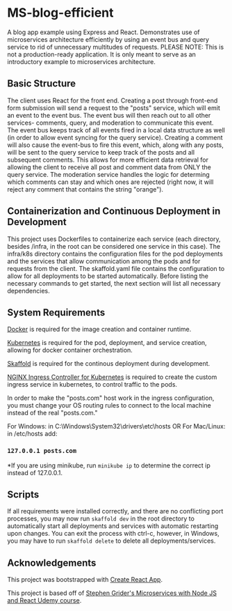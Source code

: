 # MS-blog-efficient
A blog app example using Express and React. Demonstrates use of microservices architecture efficiently by using an event bus and query service to rid of unnecessary multitudes of requests. PLEASE NOTE: This is not a production-ready application. It is only meant to serve as an introductory example to microservices architecture.

## Basic Structure

The client uses React for the front end. Creating a post through front-end form submission will send a request to the "posts" service, which will emit an event to the event bus. The event bus will then reach out to all other services- comments, query, and moderation to communicate this event. The event bus keeps track of all events fired in a local data structure as well (in order to allow event syncing for the query service).
Creating a comment will also cause the event-bus to fire this event, which, along with any posts, will be sent to the query service to keep track of the posts and all subsequent comments. This allows for more efficient data retrieval for allowing the client to receive all post and comment data from ONLY the query service.
The moderation service handles the logic for determing which comments can stay and which ones are rejected (right now, it will reject any comment that contains the string "orange").

## Containerization and Continuous Deployment in Development

This project uses Dockerfiles to containerize each service (each directory, besides /infra, in the root can be considered one service in this case). The infra/k8s directory contains the configuration files for the pod deployments and the services that allow communication among the pods and for requests from the client.  The skaffold.yaml file contains the configuration to allow for all deployments to be started automatically. Before listing the necessary commands to get started, the next section will list all necessary dependencies.

## System Requirements

[Docker](https://www.docker.com/products/docker-desktop) is required for the image creation and container runtime.

[Kubernetes](https://kubernetes.io/docs/tasks/tools/) is required for the pod, deployment, and service creation, allowing for docker container orchestration.

[Skaffold](https://skaffold.dev/docs/install/) is required for the continous deployment during development.

[NGINX Ingress Controller for Kubernetes](https://kubernetes.github.io/ingress-nginx/deploy/) is required to create the custom ingress service in kubernetes, to control traffic to the pods.

In order to make the "posts.com" host work in the ingress configuration, you must change your OS routing rules to connect to the local machine instead of the real "posts.com."

For Windows:
in C:\Windows\System32\drivers\etc\hosts 
OR
For Mac/Linux:
in /etc/hosts add:
### `127.0.0.1 posts.com`

*If you are using minikube, run `minikube ip` to determine the correct ip instead of 127.0.0.1.

## Scripts

If all requirements were installed correctly, and there are no conflicting port processes, you may now run `skaffold dev` in the root directory to automatically start all deployments and services with automatic restarting upon changes. You can exit the process with ctrl-c, however, in Windows, you may have to run `skaffold delete` to delete all deployments/services.

## Acknowledgements

This project was bootstrapped with [Create React App](https://github.com/facebook/create-react-app).

This project is based off of [Stephen Grider's Microservices with Node JS and React Udemy course](https://www.udemy.com/course/microservices-with-node-js-and-react/).
